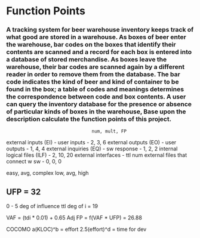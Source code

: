# Function Points

### A tracking system for beer warehouse inventory keeps track of what good are stored in a warehouse. As boxes of beer enter the warehouse, bar codes on the boxes that identify their contents are scanned and a record for each box is entered into a database of stored merchandise. As boxes leave the warehouse, their bar codes are scanned again by a different reader in order to remove them from the database. The bar code indicates the kind of beer and kind of container to be found in the box; a table of codes and meanings determines the correspondence between code and box contents. A user can query the inventory database for the presence or absence of particular kinds of boxes in the warehouse, Base upon the description calculate the function points of this project.
                                    num, mult, FP
external inputs (EI) - user inputs - 2, 3, 6
external outputs (EO) - user outputs - 1, 4, 4
external inquiries (EQ) - sw response - 1, 2, 2
internal logical files (ILF) - 2, 10, 20
external interfaces - ttl num external files that connect w sw - 0, 0, 0

easy, avg, complex
low, avg, high


UFP = 32
------------------------

0 - 5 deg of influence
ttl deg of i = 19


VAF = (tdi * 0.01) + 0.65
Adj FP = f(VAF * UFP) = 26.88

COCOMO
a(KLOC)^b = effort
2.5(effort)^d = time for dev